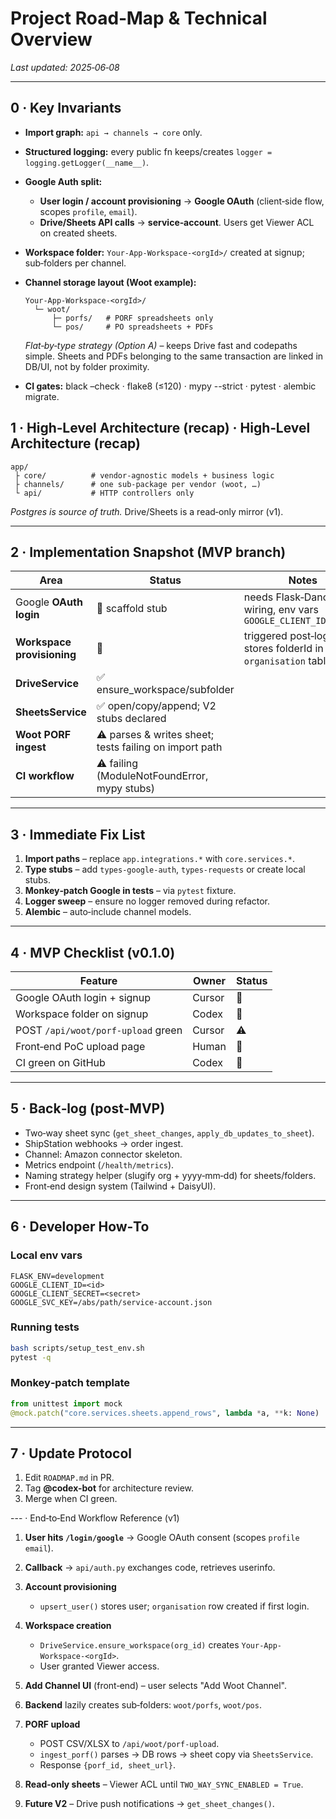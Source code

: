# Project Road‑Map & Technical Overview

*Last updated: 2025‑06‑08*

---

## 0 · Key Invariants

* **Import graph:** `api → channels → core` only.
* **Structured logging:** every public fn keeps/creates `logger = logging.getLogger(__name__)`.
* **Google Auth split:**

  * **User login / account provisioning** → **Google OAuth** (client‑side flow, scopes `profile`, `email`).
  * **Drive/Sheets API calls** → **service‑account**. Users get Viewer ACL on created sheets.
* **Workspace folder:** `Your-App-Workspace-<orgId>/` created at signup; sub‑folders per channel.
* **Channel storage layout (Woot example):**

  ```
  Your-App-Workspace-<orgId>/
    └─ woot/
        ├─ porfs/   # PORF spreadsheets only
        └─ pos/     # PO spreadsheets + PDFs
  ```

  *Flat‑by‑type strategy (Option A)* – keeps Drive fast and codepaths simple. Sheets and PDFs belonging to the same transaction are linked in DB/UI, not by folder proximity.
* **CI gates:** black –check · flake8 (≤120) · mypy --strict · pytest · alembic migrate.

## 1 · High‑Level Architecture (recap) · High‑Level Architecture (recap)

```
app/
 ├ core/          # vendor‑agnostic models + business logic
 ├ channels/      # one sub‑package per vendor (woot, …)
 └ api/           # HTTP controllers only
```

*Postgres is source of truth.*  Drive/Sheets is a read‑only mirror (v1).

---

## 2 · Implementation Snapshot (MVP branch)

| Area                       | Status                                                 | Notes                                                         |
| -------------------------- | ------------------------------------------------------ | ------------------------------------------------------------- |
| Google **OAuth login**     | 🔲 scaffold stub                                       | needs Flask‑Dance wiring, env vars `GOOGLE_CLIENT_ID/SECRET`  |
| **Workspace provisioning** | 🔲                                                     | triggered post‑login, stores folderId in `organisation` table |
| **DriveService**           | ✅ ensure_workspace/subfolder                          |                                                               |
| **SheetsService**          | ✅ open/copy/append; V2 stubs declared                  |                                                               |
| **Woot PORF ingest**       | ⚠️ parses & writes sheet; tests failing on import path |                                                               |
| **CI workflow**            | ⚠️ failing (ModuleNotFoundError, mypy stubs)           |                                                               |

---

## 3 · Immediate Fix List

1. **Import paths** – replace `app.integrations.*` with `core.services.*`.
2. **Type stubs** – add `types-google-auth`, `types-requests` or create local stubs.
3. **Monkey‑patch Google in tests** – via `pytest` fixture.
4. **Logger sweep** – ensure no logger removed during refactor.
5. **Alembic** – auto‑include channel models.

---

## 4 · MVP Checklist (v0.1.0)

| Feature                            | Owner  | Status |
| ---------------------------------- | ------ | ------ |
| Google OAuth login + signup        | Cursor | 🔲     |
| Workspace folder on signup         | Codex  | 🔲     |
| POST `/api/woot/porf-upload` green | Cursor | ⚠️     |
| Front‑end PoC upload page          | Human  | 🔲     |
| CI green on GitHub                 | Codex  | 🔲     |

---

## 5 · Back‑log (post‑MVP)

* Two‑way sheet sync (`get_sheet_changes`, `apply_db_updates_to_sheet`).
* ShipStation webhooks → order ingest.
* Channel: Amazon connector skeleton.
* Metrics endpoint (`/health/metrics`).
* Naming strategy helper (slugify org + yyyy‑mm‑dd) for sheets/folders.
* Front‑end design system (Tailwind + DaisyUI).

---

## 6 · Developer How‑To

### Local env vars

```
FLASK_ENV=development
GOOGLE_CLIENT_ID=<id>
GOOGLE_CLIENT_SECRET=<secret>
GOOGLE_SVC_KEY=/abs/path/service-account.json
```

### Running tests

```bash
bash scripts/setup_test_env.sh
pytest -q
```

### Monkey‑patch template

```python
from unittest import mock
@mock.patch("core.services.sheets.append_rows", lambda *a, **k: None)
```

---

## 7 · Update Protocol

1. Edit `ROADMAP.md` in PR.
2. Tag **@codex-bot** for architecture review.
3. Merge when CI green.

--- · End‑to‑End Workflow Reference (v1)

1. **User hits `/login/google`** → Google OAuth consent (scopes `profile email`).
2. **Callback** → `api/auth.py` exchanges code, retrieves userinfo.
3. **Account provisioning**

   * `upsert_user()` stores user; `organisation` row created if first login.
4. **Workspace creation**

   * `DriveService.ensure_workspace(org_id)` creates `Your-App-Workspace-<orgId>`.
   * User granted Viewer access.
5. **Add Channel UI** (front‑end) – user selects "Add Woot Channel".
6. **Backend** lazily creates sub‑folders: `woot/porfs`, `woot/pos`.
7. **PORF upload**

   * POST CSV/XLSX to `/api/woot/porf-upload`.
   * `ingest_porf()` parses → DB rows → sheet copy via `SheetsService`.
   * Response `{porf_id, sheet_url}`.
8. **Read‑only sheets** – Viewer ACL until `TWO_WAY_SYNC_ENABLED = True`.
9. **Future V2** – Drive push notifications → `get_sheet_changes()`. 